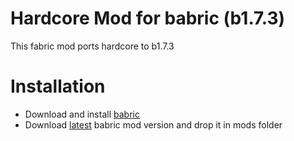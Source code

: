 # Hardcore Mod for babric (b1.7.3)
This fabric mod ports hardcore to b1.7.3
# Installation
- Download and install [babric](https://babric.github.io/use/installer/)
- Download [latest](https://github.com/freehij/hardcore-mod/releases/latest) babric mod version and drop it in mods folder
